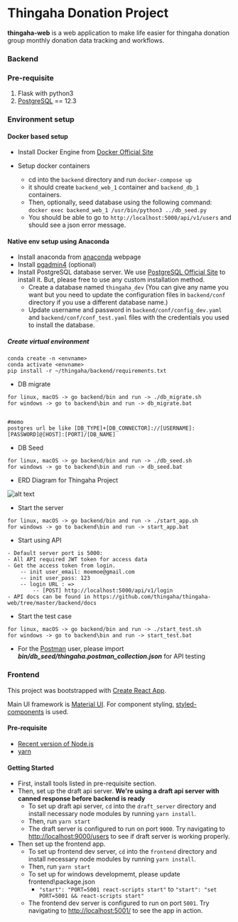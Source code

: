 # Thingaha Donation Project

**thingaha-web** is a web application to make life easier for thingaha donation group monthly donation data tracking and workflows.

### Backend

### Pre-requisite

1. Flask with python3
2. [PostgreSQL](https://www.postgresql.org/download/) == 12.3

### Environment setup

#### Docker based setup

- Install Docker Engine from [Docker Official Site](https://docs.docker.com/engine/install/)
- Setup docker containers

  - cd into the `backend` directory and run `docker-compose up`
  - it should create `backend_web_1` container and `backend_db_1` containers.
  - Then, optionally, seed database using the following command:
    `docker exec backend_web_1 /usr/bin/python3 ../db_seed.py`
  - You should be able to go to `http://localhost:5000/api/v1/users` and should see a json error message.

#### Native env setup using Anaconda

- Install anaconda from [anaconda](https://docs.anaconda.com/anaconda/install/) webpage
- Install [pgadmin4](https://www.pgadmin.org/download/) (optional)
- Install PostgreSQL database server. We use [PostgreSQL Official Site](https://www.postgresql.org/download/) to install it. But, please free to use any custom installation method.
  - Create a database named `thingaha_dev` (You can give any name you want but you need to update the configuration files in `backend/conf` directory if you use a different database name.)
  - Update username and password in `backend/conf/config_dev.yaml` and `backend/conf/conf_test.yaml` files with the credentials you used to install the database.

##### Create virtual environment

```shell script
conda create -n <envname>
conda activate <envname>
pip install -r ~/thingaha/backend/requirements.txt
```

- DB migrate

```shell script
for linux, macOS -> go backend/bin and run -> ./db_migrate.sh
for windows -> go to backend\bin and run -> db_migrate.bat


#memo
postgres url be like [DB_TYPE]+[DB_CONNECTOR]://[USERNAME]:[PASSWORD]@[HOST]:[PORT]/[DB_NAME]
```

- DB Seed

```shell script
for linux, macOS -> go backend/bin and run -> ./db_seed.sh
for windows -> go to backend\bin and run -> db_seed.bat

```

- ERD Diagram for Thingaha Project

![alt text](https://thingaha.drawerd.com/projects/602/render_svg?share_key=81bba674955bdb98666dc6a685de3f)

- Start the server

```shell script
for linux, macOS -> go backend/bin and run -> ./start_app.sh
for windows -> go to backend\bin and run -> start_app.bat
```

- Start using API

```
- Default server port is 5000:
- All API required JWT token for access data
- Get the access token from login.
    -- init user_email: moemoe@gmail.com
    -- init user_pass: 123
    -- login URL : =>
        -- [POST] http://localhost:5000/api/v1/login
- API docs can be found in https://github.com/thingaha/thingaha-web/tree/master/backend/docs
```

- Start the test case

```shell script
for linux, macOS -> go backend/bin and run -> ./start_test.sh
for windows -> go to backend\bin and run -> start_test.bat
```

- For the [Postman](https://www.postman.com/) user,
  please import **_bin/db_seed/thingaha.postman_collection.json_** for API testing

### Frontend

This project was bootstrapped with [Create React App](https://github.com/facebook/create-react-app).

Main UI framework is [Material UI](https://material-ui.com/). For component styling, [styled-components](https://styled-components.com/) is used.

#### Pre-requisite

- [Recent version of Node.js](https://nodejs.org)
- [yarn](https://yarnpkg.com/)

#### Getting Started

- First, install tools listed in pre-requisite section.
- Then, set up the draft api server. **We're using a draft api server with canned response before backend is ready**
  - To set up draft api server, `cd` into the `draft_server` directory and install necessary node modules by running `yarn install`.
  - Then, run `yarn start`
  - The draft server is configured to run on port `9000`. Try navigating to [http://localhost:9000/users](http://localhost:9000/users) to see if draft server is working properly.
- Then set up the frontend app.
  - To set up frontend dev server, `cd` into the `frontend` directory and install necessary node modules by running `yarn install`.
  - Then, run `yarn start`
  - To set up for windows developmemt, please update frontend\package.json
    - `"start": "PORT=5001 react-scripts start"` to `"start": "set PORT=5001 && react-scripts start"`
  - The frontend dev server is configured to run on port `5001`. Try navigating to [http://localhost:5001/](http://localhost:5001/) to see the app in action.
